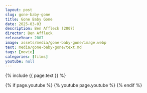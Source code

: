 ```yaml
---
layout: post
slug: gone-baby-gone
title: Gone Baby Gone
date: 2025-03-03
description: Ben Affleck (2007)
director: Ben Affleck
releaseYear: 2007
image: assets/media/gone-baby-gone/image.webp
text: media/gone-baby-gone/text.md
tags: [movie]
categories: [films]
youtube: null
---
```


{% include  {{ page.text }} %}

{% if page.youtube %}
  {% youtube page.youtube %}
{% endif %}


